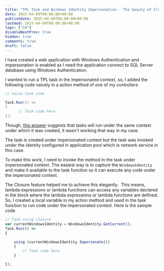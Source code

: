 ```yaml
---
title: "TPL Task and Windows Identity Impersonation - The beauty of Closure"
date: 2015-04-09T00:00:00+00:00
publishdate: 2015-04-09T00:00:00+00:00
lastmod: 2015-04-09T00:00:00+00:00
tags: ["C#"]
disableNextPrev: true
hidden: true
comments: true
draft: false
---
```


<p>I have created a web application with Windows Authentication and impersonation is enabled as I need the application connect to SQL Server database using Windows Authentication.</p>
<p>I wanted&nbsp;to run a TPL task in the impersonated context, so, I added the following code naively in a&nbsp;action method of one of my controllers</p>

```cs
// naive task code

Task.Run(() =>
{
      // Task code here
});

```

<p>Though, <a href="https://social.msdn.microsoft.com/Forums/vstudio/en-US/a1da0143-919c-433d-9d50-83795879082d/tasks-and-impersonation?forum=parallelextensions" target="_blank">this answer</a>&nbsp;suggests that tasks will run under the same context under which it was created, it wasn't working that way in my case.</p>
<p>The task is created under impersonated context but the task was invoked under the identity configured in application pool which is network service in this case.&nbsp;</p>

To make this work, I need to invoke the method in the task under impersonated context. The easiest way is to capture the `WindowsIdentity` and make it available to the task function so it can execute any code under the impersonated&nbsp;context.

<p>The Closure feature helped me to achieve this elegantly. &nbsp;This means, lambda expressions or lambda functions can access any variables declared in the block where the lambda expressions or lambda functions&nbsp;are defined. So, I created a local variable in my action method and used in the task function to run code under the impersonated context. Here is the sample code</p>

```js
// Task using closure
var currentWindowsIdentity = WindowsIdentity.GetCurrent();
Task.Run(() =>
{

    using (currentWindowsIdentity.Impersonate())
    {
        // Task code here
    }

});
```
